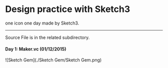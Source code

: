 
# Design practice with Sketch3
one icon one day made by Sketch3.

---
Source File is in the related subdirectory.


#### Day 1: Maker.vc (01/12/2015)

![Sketch Gem](./Sketch Gem/Sketch Gem.png)
